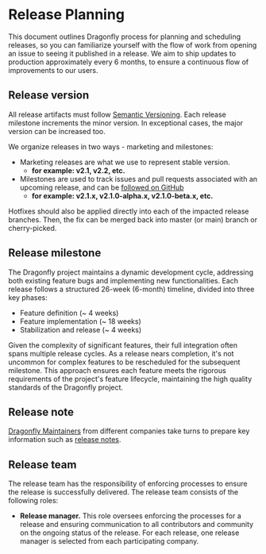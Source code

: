 # Release Planning

This document outlines Dragonfly process for planning and scheduling releases, so you can familiarize yourself with the flow of work from opening an issue to seeing it published in a release. We aim to ship updates to production approximately every 6 months, to ensure a continuous flow of improvements to our users. 

## Release version

All release artifacts must follow [Semantic Versioning](https://semver.org). Each release milestone increments the minor version. In exceptional cases, the major version can be increased too.

We organize releases in two ways - marketing and milestones:

 - Marketing releases are what we use to represent stable version.
      - **for example: v2.1, v2.2, etc.**
 - Milestones are used to track issues and pull requests associated with an upcoming release, and can be [followed on GitHub](https://github.com/Dragonflyoss/Dragonfly2/milestones)
      - **for example: v2.1.x, v2.1.0-alpha.x, v2.1.0-beta.x, etc.**

Hotfixes should also be applied directly into each of the impacted release branches. Then, the fix can be merged back into master (or main) branch or cherry-picked.

## Release milestone

The Dragonfly project maintains a dynamic development cycle, addressing both existing feature bugs and implementing new functionalities. Each release follows a structured 26-week (6-month) timeline, divided into three key phases:
-	Feature definition (~ 4 weeks)
-	Feature implementation (~ 18 weeks)
-	Stabilization and release (~ 4 weeks)

Given the complexity of significant features, their full integration often spans multiple release cycles. As a release nears completion, it's not uncommon for complex features to be rescheduled for the subsequent milestone. This approach ensures each feature meets the rigorous requirements of the project's feature lifecycle, maintaining the high quality standards of the Dragonfly project.

## Release note

[Dragonfly Maintainers](https://github.com/dragonflyoss/Dragonfly2/blob/main/MAINTAINERS.md) from different companies take turns to prepare key information such as [release notes](https://d7y.io/docs/next/roadmap-v2.2/).

## Release team

The release team has the responsibility of enforcing processes to ensure the release is successfully delivered. The release team consists of the following roles:

-	**Release manager.**  This role oversees enforcing the processes for a release and ensuring communication to all contributors and community on the ongoing status of the release. For each release, one release manager is selected from each participating company.
